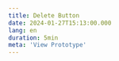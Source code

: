 ```yaml
---
title: Delete Button
date: 2024-01-27T15:13:00.000
lang: en
duration: 5min
meta: 'View Prototype'
---
```


<Title />

<DeleteButtom />
